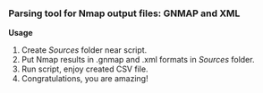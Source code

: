 ### Parsing tool for Nmap output files: GNMAP and XML

**Usage**

1. Create *Sources* folder near script.
2. Put Nmap results in .gnmap and .xml formats in *Sources* folder.
3. Run script, enjoy created CSV file.
4. Congratulations, you are amazing!
